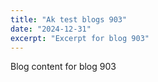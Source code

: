 ```yaml
---
title: "Ak test blogs 903"
date: "2024-12-31"
excerpt: "Excerpt for blog 903"
---
```


Blog content for blog 903